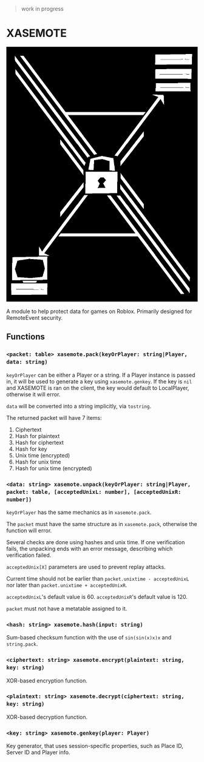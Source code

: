 > work in progress

# XASEMOTE

![XASEMOTE](logo.png) 

A module to help protect data for games on Roblox. Primarily designed for RemoteEvent security.

## Functions 

### `<packet: table> xasemote.pack(keyOrPlayer: string|Player, data: string)`

`keyOrPlayer` can be either a Player or a string. If a Player instance is passed in, it will be used to generate a key using `xasemote.genkey`. If the key is `nil` and XASEMOTE is ran on the client, the key would default to LocalPlayer, otherwise it will error.

`data` will be converted into a string implicitly, via `tostring`.

The returned packet will have 7 items:
1. Ciphertext
2. Hash for plaintext
3. Hash for ciphertext
4. Hash for key
5. Unix time (encrypted)
6. Hash for unix time 
7. Hash for unix time (encrypted)

### `<data: string> xasemote.unpack(keyOrPlayer: string|Player, packet: table, [acceptedUnixL: number], [acceptedUnixR: number])`

`keyOrPlayer` has the same mechanics as in `xasemote.pack`.

The `packet` must have the same structure as in `xasemote.pack`, otherwise the function will error.

Several checks are done using hashes and unix time. If one verification fails, the unpacking ends with an error message, describing which verification failed.

`acceptedUnix[X]` parameters are used to prevent replay attacks.

Current time should not be earlier than `packet.unixtime - acceptedUnixL` nor later than `packet.unixtime + acceptedUnixR`.

`acceptedUnixL`'s default value is 60.
`acceptedUnixR`'s default value is 120.

`packet` must not have a metatable assigned to it.

### `<hash: string> xasemote.hash(input: string)`

Sum-based checksum function with the use of `sin(sin(x)x)x` and `string.pack`.

### `<ciphertext: string> xasemote.encrypt(plaintext: string, key: string)`

XOR-based encryption function.

### `<plaintext: string> xasemote.decrypt(ciphertext: string, key: string)`

XOR-based decryption function.

### `<key: string> xasemote.genkey(player: Player)`

Key generator, that uses session-specific properties, such as Place ID, Server ID and Player info.
